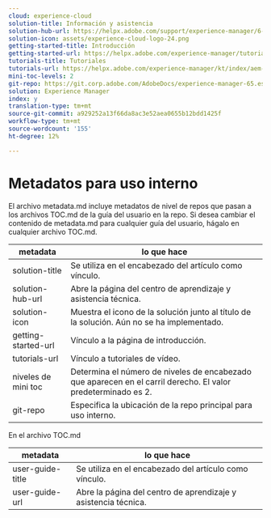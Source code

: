 ```yaml
---
cloud: experience-cloud
solution-title: Información y asistencia
solution-hub-url: https://helpx.adobe.com/support/experience-manager/6-5.html
solution-icon: assets/experience-cloud-logo-24.png
getting-started-title: Introducción
getting-started-url: https://helpx.adobe.com/experience-manager/tutorials.html
tutorials-title: Tutoriales
tutorials-url: https://helpx.adobe.com/experience-manager/kt/index/aem-6-5-videos.html
mini-toc-levels: 2
git-repo: https://git.corp.adobe.com/AdobeDocs/experience-manager-65.es-ES
solution: Experience Manager
index: y
translation-type: tm+mt
source-git-commit: a929252a13f66da8ac3e52aea0655b12bdd1425f
workflow-type: tm+mt
source-wordcount: '155'
ht-degree: 12%

---
```



# Metadatos para uso interno

El archivo metadata.md incluye metadatos de nivel de repos que pasan a los archivos TOC.md de la guía del usuario en la repo. Si desea cambiar el contenido de metadata.md para cualquier guía del usuario, hágalo en cualquier archivo TOC.md.

| metadata | lo que hace |
|--- |--- |
| solution-title | Se utiliza en el encabezado del artículo como vínculo. |
| solution-hub-url | Abre la página del centro de aprendizaje y asistencia técnica. |
| solution-icon | Muestra el icono de la solución junto al título de la solución. Aún no se ha implementado. |
| getting-started-url | Vínculo a la página de introducción. |
| tutorials-url | Vínculo a tutoriales de vídeo. |
| niveles de mini toc | Determina el número de niveles de encabezado que aparecen en el carril derecho. El valor predeterminado es 2. |
| git-repo | Especifica la ubicación de la repo principal para uso interno. |

En el archivo TOC.md

| metadata | lo que hace |
|--- |--- |
| user-guide-title | Se utiliza en el encabezado del artículo como vínculo. |
| user-guide-url | Abre la página del centro de aprendizaje y asistencia técnica. |
